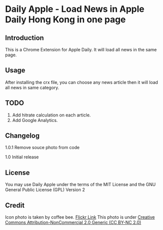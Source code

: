 Daily Apple - Load News in Apple Daily Hong Kong in one page
============================================================

Introduction
------------

This is a Chrome Extension for Apple Daily. It will load all news in the same page.

Usage
-----

After installing the crx file, you can choose any news article then it will load all news in same category.

TODO
----

1. Add hitrate calculation on each article.
2. Add Google Analytics.

Changelog
---------

1.0.1	Remove souce photo from code

1.0		Initial release

License
-------

You may use Daily Apple under the terms of the MIT License and the GNU General Public License (GPL) Version 2

Credit
------

Icon photo is taken by coffee bee.
[Flickr Link](http://www.flickr.com/photos/coffee_bee/4042343280/)
This photo is under [Creative Commons Attribution-NonCommercial 2.0 Generic (CC BY-NC 2.0)](http://creativecommons.org/licenses/by-nc/2.0/)